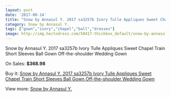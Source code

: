 ```yaml
---
layout: post
date: '2017-08-14'
title: "Snow by Annasul Y. 2017 sa3257b Ivory Tulle Appliques Sweet Chapel Train Short Sleeves Ball Gown Off-the-shoulder Wedding Gown"
category: Snow by Annasul Y.
tags: ["gown","ivory","chapel","ball","dresses"]
image: http://img.hectodress.com/58417-thickbox_default/snow-by-annasul-y-2017-sa3257b-ivory-tulle-appliques-sweet-chapel-train-short-sleeves-ball-gown-off-the-shoulder-wedding-gown.jpg
---
```

Snow by Annasul Y. 2017 sa3257b Ivory Tulle Appliques Sweet Chapel Train Short Sleeves Ball Gown Off-the-shoulder Wedding Gown

On Sales: **$368.98**
<a href="https://www.hectodress.com/snow-by-annasul-y-/18215-snow-by-annasul-y-2017-sa3257b-ivory-tulle-appliques-sweet-chapel-train-short-sleeves-ball-gown-off-the-shoulder-wedding-gown.html"><amp-img layout="responsive" width="600" height="600" src="//img.hectodress.com/58417-thickbox_default/snow-by-annasul-y-2017-sa3257b-ivory-tulle-appliques-sweet-chapel-train-short-sleeves-ball-gown-off-the-shoulder-wedding-gown.jpg" alt="Snow by Annasul Y. 2017 sa3257b Ivory Tulle Appliques Sweet Chapel Train Short Sleeves Ball Gown Off-the-shoulder Wedding Gown 0" /></a>
<a href="https://www.hectodress.com/snow-by-annasul-y-/18215-snow-by-annasul-y-2017-sa3257b-ivory-tulle-appliques-sweet-chapel-train-short-sleeves-ball-gown-off-the-shoulder-wedding-gown.html"><amp-img layout="responsive" width="600" height="600" src="//img.hectodress.com/58419-thickbox_default/snow-by-annasul-y-2017-sa3257b-ivory-tulle-appliques-sweet-chapel-train-short-sleeves-ball-gown-off-the-shoulder-wedding-gown.jpg" alt="Snow by Annasul Y. 2017 sa3257b Ivory Tulle Appliques Sweet Chapel Train Short Sleeves Ball Gown Off-the-shoulder Wedding Gown 1" /></a>
<a href="https://www.hectodress.com/snow-by-annasul-y-/18215-snow-by-annasul-y-2017-sa3257b-ivory-tulle-appliques-sweet-chapel-train-short-sleeves-ball-gown-off-the-shoulder-wedding-gown.html"><amp-img layout="responsive" width="600" height="600" src="//img.hectodress.com/58418-thickbox_default/snow-by-annasul-y-2017-sa3257b-ivory-tulle-appliques-sweet-chapel-train-short-sleeves-ball-gown-off-the-shoulder-wedding-gown.jpg" alt="Snow by Annasul Y. 2017 sa3257b Ivory Tulle Appliques Sweet Chapel Train Short Sleeves Ball Gown Off-the-shoulder Wedding Gown 2" /></a>

Buy it: [Snow by Annasul Y. 2017 sa3257b Ivory Tulle Appliques Sweet Chapel Train Short Sleeves Ball Gown Off-the-shoulder Wedding Gown](https://www.hectodress.com/snow-by-annasul-y-/18215-snow-by-annasul-y-2017-sa3257b-ivory-tulle-appliques-sweet-chapel-train-short-sleeves-ball-gown-off-the-shoulder-wedding-gown.html "Snow by Annasul Y. 2017 sa3257b Ivory Tulle Appliques Sweet Chapel Train Short Sleeves Ball Gown Off-the-shoulder Wedding Gown")

View more: [Snow by Annasul Y.](https://www.hectodress.com/368-snow-by-annasul-y- "Snow by Annasul Y.")